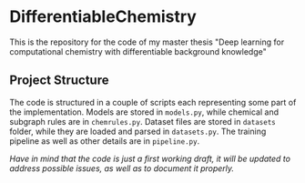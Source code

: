 # DifferentiableChemistry
This is the repository for the code of my master thesis "Deep learning for computational chemistry with differentiable background knowledge"

## Project Structure
The code is structured in a couple of scripts each representing some part of the implementation. 
Models are stored in `models.py`, while chemical and subgraph rules are in `chemrules.py`. 
Dataset files are stored in `datasets` folder, while they are loaded and parsed in `datasets.py`.
The training pipeline as well as other details are in `pipeline.py`.


*Have in mind that the code is just a first working draft, it will be updated to address possible issues, as well as to document it properly.*
